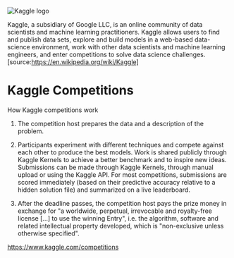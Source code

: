 ![Kaggle logo](https://upload.wikimedia.org/wikipedia/commons/7/7c/Kaggle_logo.png)

Kaggle, a subsidiary of Google LLC, is an online community of data scientists and machine learning practitioners. Kaggle allows users to find and publish data sets, explore and build models in a web-based data-science environment, work with other data scientists and machine learning engineers, and enter competitions to solve data science challenges.
[source:https://en.wikipedia.org/wiki/Kaggle]


# Kaggle Competitions

How Kaggle competitions work

1. The competition host prepares the data and a description of the problem.

2. Participants experiment with different techniques and compete against each other to produce the best models. Work is shared publicly through Kaggle Kernels to achieve a better benchmark and to inspire new ideas. Submissions can be made through Kaggle Kernels, through manual upload or using the Kaggle API. For most competitions, submissions are scored immediately (based on their predictive accuracy relative to a hidden solution file) and summarized on a live leaderboard.

3. After the deadline passes, the competition host pays the prize money in exchange for "a worldwide, perpetual, irrevocable and royalty-free license [...] to use the winning Entry", i.e. the algorithm, software and related intellectual property developed, which is "non-exclusive unless otherwise specified".

https://www.kaggle.com/competitions

